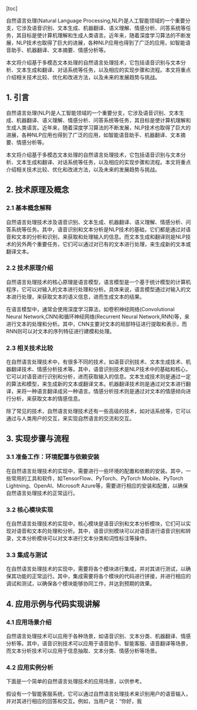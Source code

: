 
[toc]                    
                
                
自然语言处理(Natural Language Processing,NLP)是人工智能领域的一个重要分支，它涉及语音识别、文本生成、机器翻译、语义理解、情感分析、问答系统等任务，其目标是使计算机理解和生成人类语言。近年来，随着深度学习算法的不断发展，NLP技术也取得了巨大的进展，各种NLP应用也得到了广泛的应用，如智能语音助手、机器翻译、文本摘要、情感分析等。

本文将介绍基于多模态文本处理的自然语言处理技术，它包括语音识别与文本分析、文本生成和翻译、对话系统等任务，以及相应的实现步骤和流程。本文将重点介绍相关技术比较、优化和改进方法，以及未来的发展趋势与挑战。

## 1. 引言

自然语言处理(NLP)是人工智能领域的一个重要分支，它涉及语音识别、文本生成、机器翻译、语义理解、情感分析、问答系统等任务，其目标是使计算机理解和生成人类语言。近年来，随着深度学习算法的不断发展，NLP技术也取得了巨大的进展，各种NLP应用也得到了广泛的应用，如智能语音助手、机器翻译、文本摘要、情感分析等。

本文将介绍基于多模态文本处理的自然语言处理技术，它包括语音识别与文本分析、文本生成和翻译、对话系统等任务，以及相应的实现步骤和流程。本文将重点介绍相关技术比较、优化和改进方法，以及未来的发展趋势与挑战。

## 2. 技术原理及概念

### 2.1 基本概念解释

自然语言处理技术涉及语音识别、文本生成、机器翻译、语义理解、情感分析、问答系统等任务。其中，语音识别和文本分析是NLP技术的基础，它们都是通过对语音和文本的分析和识别，来获取和处理输入的信息。而文本生成和翻译则是NLP技术的另外两个重要任务，它们可以通过对已有的文本进行处理，来生成新的文本或翻译文本。

### 2.2 技术原理介绍

自然语言处理技术的核心原理是语言模型，语言模型是一个基于统计模型的计算机程序，它可以对输入的文本进行处理和分析。具体来说，语言模型通过对输入的文本进行处理，来获取文本的语义信息，进而生成文本的结果。

在语言模型中，通常会使用深度学习算法，如卷积神经网络(Convolutional Neural Network,CNN)和循环神经网络(Recurrent Neural Network,RNN)等，来进行文本的处理和分析。其中，CNN主要对文本的局部特征进行提取和表示，而RNN则可以对文本的序列特征进行建模和处理。

### 2.3 相关技术比较

在自然语言处理技术中，有很多不同的技术，如语音识别技术、文本生成技术、机器翻译技术、情感分析技术等。其中，语音识别技术是NLP技术中的基础和核心，它可以对语音进行识别和分析，进而获取输入的信息。文本生成技术则是通过一定的算法和模型，来生成新的文本或翻译文本。机器翻译技术则是通过对文本进行翻译，来将一种语言翻译成另一种语言。情感分析技术则是通过对文本的情感倾向进行分析，来获取文本的情感信息。

除了常见的技术，自然语言处理技术还有一些高级的技术，如对话系统等，它可以通过与人类用户的交互，来实现自然语言的交流和交互。

## 3. 实现步骤与流程

### 3.1 准备工作：环境配置与依赖安装

在自然语言处理技术的实现中，需要进行一些环境的配置和依赖的安装。其中，一些常用的工具和软件，如TensorFlow、PyTorch、PyTorch Mobile、PyTorch Lightning、OpenAI、Microsoft Azure等，需要进行相应的安装和配置，以确保自然语言处理技术的正常运行。

### 3.2 核心模块实现

在自然语言处理技术的实现中，核心模块是语音识别和文本分析模块，它们可以实现对语音和文本的处理和分析。其中，语音识别模块可以对语音进行语音识别和转录，文本分析模块可以对文本进行文本分类和词性标注等操作。

### 3.3 集成与测试

在自然语言处理技术的实现中，需要将各个模块进行集成，并对其进行测试，以确保其功能的正常运行。其中，集成需要将各个模块的代码进行拼接，并进行相应的调试和测试，以确保各个模块能够协同工作，并达到预期的效果。

## 4. 应用示例与代码实现讲解

### 4.1 应用场景介绍

自然语言处理技术可以应用于各种场景，如语音识别、文本分类、机器翻译、情感分析等。其中，语音识别技术可以应用于语音助手、智能客服、语音翻译等场景，而文本分析技术可以应用于信息抽取、文本分类、情感分析等场景。

### 4.2 应用实例分析

下面是一个简单的自然语言处理技术的应用场景，以供参考。

假设有一个智能客服系统，它可以通过自然语言处理技术来识别用户的语音输入，并对其进行相应的回答和交互。例如，当用户说：“你好，我

